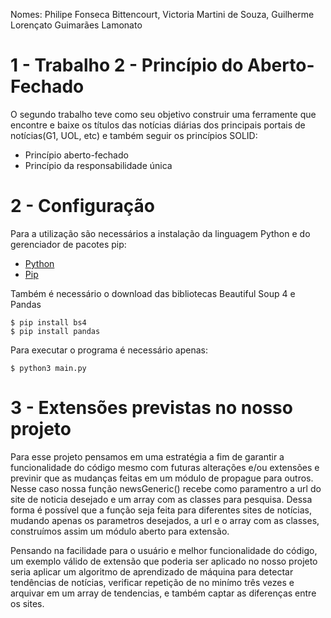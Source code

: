 Nomes: Philipe Fonseca Bittencourt, Victoria Martini de Souza, Guilherme Lorençato Guimarães Lamonato


#  1 - Trabalho 2 - Princípio do Aberto-Fechado
O segundo trabalho teve como seu objetivo construir uma ferramente que encontre e baixe os títulos das notícias diárias dos principais portais de notícias(G1, UOL, etc) e também seguir os princípios SOLID:

- Princípio aberto-fechado
- Princípio da responsabilidade única


# 2 - Configuração

Para a utilização são necessários a instalação da linguagem Python e do gerenciador de pacotes pip:

- [Python](https://www.python.org/downloads/)
- [Pip](https://pip.pypa.io/en/stable/installation/)

Também é necessário o download das bibliotecas Beautiful Soup 4 e Pandas

```
$ pip install bs4
$ pip install pandas
``` 

Para executar o programa é necessário apenas:

`$ python3 main.py`

# 3 - Extensões previstas no nosso projeto

Para esse projeto pensamos em uma estratégia a fim de garantir a funcionalidade do código mesmo com futuras alterações
e/ou extensões e previnir que as mudanças feitas em um módulo de propague para outros. Nesse caso nossa função newsGeneric()
recebe como paramentro a url do site de noticia desejado e um array com as classes para pesquisa. Dessa forma é possível que a função seja feita para diferentes sites de notícias, mudando apenas os parametros desejados, a url e o array com as classes, construímos assim um módulo aberto para extensão.

Pensando na facilidade para o usuário e melhor funcionalidade do código, um exemplo válido de extensão que poderia ser aplicado no nosso projeto
seria aplicar um algoritmo de aprendizado de máquina para detectar tendências de notícias, verificar repetição de no minímo três vezes e arquivar em um array de tendencias, e também captar as diferenças entre os sites. 


